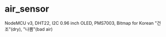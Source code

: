 # air_sensor



NodeMCU v3,
DHT22,
I2C 0.96 inch OLED,
PMS7003,
Bitmap for Korean "건조"(dry), "나쁨"(bad air)
